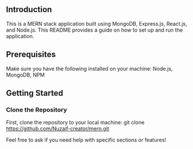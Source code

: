 ## Introduction
This is a MERN stack application built using MongoDB, Express.js, React.js, and Node.js. This README provides a guide on how to set up and run the application.

## Prerequisites
Make sure you have the following installed on your machine:
Node.js, 
MongoDB, 
NPM

## Getting Started

### Clone the Repository
First, clone the repository to your local machine:
git clone https://github.com/Nuzaif-creator/mern.git

Feel free to ask if you need help with specific sections or features!
